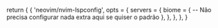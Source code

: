 
return {
  {
    'neovim/nvim-lspconfig',
    opts = {
      servers = {
        biome = {
          -- Não precisa configurar nada extra aqui se quiser o padrão
        },
      },
    },
  },
}
